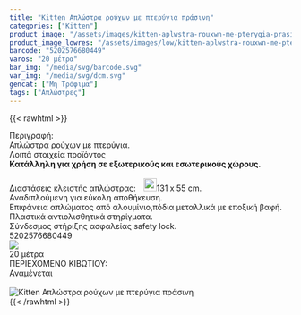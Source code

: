 ```yaml
---
title: "Kitten Απλώστρα ρούχων με πτερύγια πράσινη"
categories: ["Kitten"]
product_image: "/assets/images/kitten-aplwstra-rouxwn-me-pterygia-prasinh.jpg"
product_image_lowres: "/assets/images/low/kitten-aplwstra-rouxwn-me-pterygia-prasinh.jpg"
barcode: "5202576680449"
varos: "20 μέτρα"
bar_img: "/media/svg/barcode.svg"
var_img: "/media/svg/dcm.svg"
gencat: ["Μη Τρόφιμα"]
tags: ["Απλώστρες"]
---
```

{{< rawhtml >}}

<div class="sload208"><div class="product"><div id="sistatika">Περιγραφή:</div><div class="alltext">Απλώστρα ρούχων µε πτερύγια.</div><div id="loipa">Λοιπά στοιχεία προϊόντος</div><div class="alltext" style="margin:0"><b>Κατάλληλη για χρήση σε εξωτερικούς και εσωτερικούς χώρους.</b><br><br>Διαστάσεις κλειστής απλώστρας: <img src="/media/svg/dcm.svg" style="height:23px;margin-left:10px;margin-bottom:-3px;padding-bottom:0">131 x 55 cm.<br>Αναδιπλούμενη για εύκολη αποθήκευση.<br>Επιφάνεια απλώματος από αλουμίνιο,πόδια μεταλλικά με εποξική βαφή.<br>Πλαστικά αντιολισθητικά στηρίγματα.<br>Σύνδεσμος στήριξης ασφαλείας safety lock.<br></div><div id="barcode"><div id="barimage1"></div><span id="bartext">5202576680449</span></div><div id="varos"><div id="varosimage" style="margin:0"><img src="/media/svg/dcm.svg"></div><span id="varostext">20 μέτρα</span></div><div id="kivotio">ΠΕΡΙΕΧΟΜΕΝΟ ΚΙΒΩΤΙΟΥ:<br>Αναμένεται</div><br><div class="pimg"><img alt="Kitten Απλώστρα ρούχων με πτερύγια πράσινη" title="Kitten Απλώστρα ρούχων με πτερύγια πράσινη" src="/assets/images/kitten-aplwstra-rouxwn-me-pterygia-prasinh.jpg"></div></div></div>
{{< /rawhtml >}}


